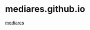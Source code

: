 # mediares.github.io
<a href="https//:www.github.io/victor21021996/mediares2/index.html"> mediares</a>
